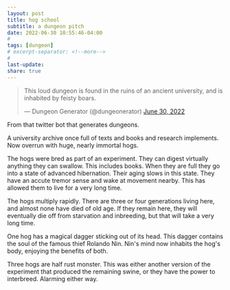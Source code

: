 ```yaml
---
layout: post
title: hog school
subtitle: a dungeon pitch
date: 2022-06-30 10:55:46-04:00
#
tags: [dungeon]
# excerpt-separator: <!--more-->
#
last-update: 
share: true
---
```

<blockquote class="twitter-tweet" data-dnt="true"><p lang="en" dir="ltr">This loud dungeon is found in the ruins of an ancient university, and is inhabited by feisty boars.</p>&mdash; Dungeon Generator (@dungeonerator) <a href="https://twitter.com/dungeonerator/status/1542403360975835136?ref_src=twsrc%5Etfw">June 30, 2022</a></blockquote> <script async src="https://platform.twitter.com/widgets.js" charset="utf-8"></script>

From that twitter bot that generates dungeons.

A university archive once full of texts and books and research implements. Now overrun with huge, nearly immortal hogs.

The hogs were bred as part of an experiment. They can digest virtually anything they can swallow. This includes books. When they are full they go into a state of advanced hibernation. Their aging slows in this state. They have an accute tremor sense and wake at movement nearby. This has allowed them to live for a very long time.

The hogs multiply rapidly. There are three or four generations living here, and almost none have died of old age. If they remain here, they will eventually die off from starvation and inbreeding, but that will take a very long time.

One hog has a magical dagger sticking out of its head. This dagger contains the soul of the famous thief Rolando Nin. Nin's mind now inhabits the hog's body, enjoying the benefits of both.

Three hogs are half rust monster. This was either another version of the experiment that produced the remaining swine, or they have the power to interbreed. Alarming either way.